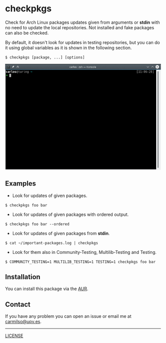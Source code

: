# checkpkgs

Check for Arch Linux packages updates given from arguments or **stdin** with no need to update the local repositories. Not installed and fake packages can also be checked.

By default, it doesn't look for updates in testing repositories, but you can do it using global variables as it is shown in the following section.

```
$ checkpkgs [package, ...] [options]
```

![demo](./demo.gif)

## Examples

* Look for updates of given packages.
```
$ checkpkgs foo bar
```

* Look for updates of given packages with ordered output.
```
$ checkpkgs foo bar --ordered
```

* Look for updates of given packages from **stdin**.
```
$ cat ~/important-packages.log | checkpkgs
```

* Look for them also in Community-Testing, Multilib-Testing and Testing.
```
$ COMMUNITY_TESTING=1 MULTILIB_TESTING=1 TESTING=1 checkpkgs foo bar
```

## Installation

You can install this package via the [AUR](https://aur.archlinux.org/packages/checkpkgs/).

## Contact

If you have any problem you can open an issue or email me at carmilso@upv.es.

---

[LICENSE](./LICENSE)
